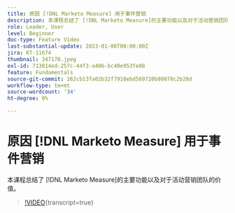 ```yaml
---
title: 原因 [!DNL Marketo Measure] 用于事件营销
description: 本课程总结了 [!DNL Marketo Measure]的主要功能以及对于活动营销团队的价值。
role: Leader, User
level: Beginner
doc-type: Feature Video
last-substantial-update: 2023-01-06T00:00:00Z
jira: KT-11674
thumbnail: 347178.jpeg
exl-id: 713014ed-257c-44f3-a406-bc40e953fe88
feature: Fundamentals
source-git-commit: 262cb13fa02b32f7918ebd569720b80078c2b28d
workflow-type: tm+mt
source-wordcount: '34'
ht-degree: 0%

---
```


# 原因 [!DNL Marketo Measure] 用于事件营销

本课程总结了 [!DNL Marketo Measure]的主要功能以及对于活动营销团队的价值。

>[!VIDEO](https://video.tv.adobe.com/v/347178/?learn=on){transcript=true}
